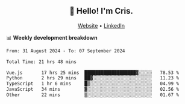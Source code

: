 
<h2 align="center">👋 Hello! I'm Cris.</h2>
<p align="center">
  <a href="https://www.criscunas.dev">Website</a> •
  <a href="https://www.linkedin.com/in/cristophercunas/">LinkedIn</a> 
</p>


📊 **Weekly development breakdown**
<!--START_SECTION:waka-->

```txt
From: 31 August 2024 - To: 07 September 2024

Total Time: 21 hrs 48 mins

Vue.js       17 hrs 25 mins  ███████████████████▓░░░░░   78.53 %
Python       2 hrs 29 mins   ██▓░░░░░░░░░░░░░░░░░░░░░░   11.23 %
TypeScript   1 hr 6 mins     █▒░░░░░░░░░░░░░░░░░░░░░░░   04.99 %
JavaScript   34 mins         ▓░░░░░░░░░░░░░░░░░░░░░░░░   02.56 %
Other        22 mins         ▒░░░░░░░░░░░░░░░░░░░░░░░░   01.67 %
```

<!--END_SECTION:waka-->
